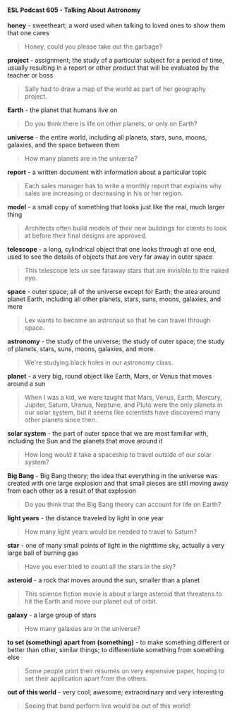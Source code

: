 #### ESL Podcast 605 - Talking About Astronomy

**honey** - sweetheart; a word used when talking to loved ones to show them that
one cares

> Honey, could you please take out the garbage?

**project** - assignment; the study of a particular subject for a period of time,
usually resulting in a report or other product that will be evaluated by the teacher
or boss

> Sally had to draw a map of the world as part of her geography project.

**Earth** - the planet that humans live on

> Do you think there is life on other planets, or only on Earth?

**universe** - the entire world, including all planets, stars, suns, moons, galaxies,
and the space between them

> How many planets are in the universe?

**report** - a written document with information about a particular topic

> Each sales manager has to write a monthly report that explains why sales are
increasing or decreasing in his or her region.

**model** - a small copy of something that looks just like the real, much larger thing

> Architects often build models of their new buildings for clients to look at before
their final designs are approved.

**telescope** - a long, cylindrical object that one looks through at one end, used to
see the details of objects that are very far away in outer space

> This telescope lets us see faraway stars that are invisible to the naked eye.

**space** - outer space; all of the universe except for Earth; the area around planet
Earth, including all other planets, stars, suns, moons, galaxies, and more

> Lex wants to become an astronaut so that he can travel through space.

**astronomy** - the study of the universe; the study of outer space; the study of
planets, stars, suns, moons, galaxies, and more.

> We're studying black holes in our astronomy class.

**planet** - a very big, round object like Earth, Mars, or Venus that moves around a
sun

> When I was a kid, we were taught that Mars, Venus, Earth, Mercury, Jupiter,
Saturn, Uranus, Neptune, and Pluto were the only planets in our solar system,
but it seems like scientists have discovered many other planets since then.

**solar system** - the part of outer space that we are most familiar with, including
the Sun and the planets that move around it

> How long would it take a spaceship to travel outside of our solar system?

**Big Bang** - Big Bang theory; the idea that everything in the universe was
created with one large explosion and that small pieces are still moving away from
each other as a result of that explosion

> Do you think that the Big Bang theory can account for life on Earth?

**light years** - the distance traveled by light in one year

> How many light years would be needed to travel to Saturn?

**star** - one of many small points of light in the nighttime sky, actually a very large
ball of burning gas

> Have you ever tried to count all the stars in the sky?

**asteroid** - a rock that moves around the sun, smaller than a planet

> This science fiction movie is about a large asteroid that threatens to hit the
Earth and move our planet out of orbit.

**galaxy** - a large group of stars

> How many galaxies are in the universe?

**to set (something) apart from (something)** - to make something different or
better than other, similar things; to differentiate something from something else

> Some people print their résumés on very expensive paper, hoping to set their
application apart from the others.

**out of this world** - very cool; awesome; extraordinary and very interesting

> Seeing that band perform live would be out of this world!

